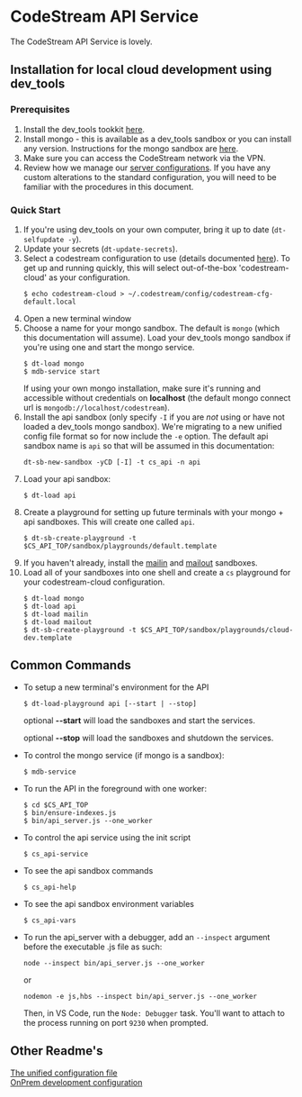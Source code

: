 
# CodeStream API Service

The CodeStream API Service is lovely.


## Installation for local cloud development using dev_tools

### Prerequisites
1. Install the dev_tools tookkit
   [here](https://github.com/teamcodestream/dev_tools).
1. Install mongo - this is available as a dev_tools sandbox or you can install
   any version. Instructions for the mongo sandbox are
   [here](https://github.com/teamcodestream/mongodb_tools).
1. Make sure you can access the CodeStream network via the VPN.
1. Review how we manage our [server configurations](README.unified-cfg-file.md).
   If you have any custom alterations to the standard configuration, you will
   need to be familiar with the procedures in this document.

### Quick Start
1. If you're using dev_tools on your own computer, bring it up to date
   (`dt-selfupdate -y`).
1. Update your secrets (`dt-update-secrets`).
1. Select a codestream configuration to use (details documented
   [here](README.unified-cfg-file.md)). To get up and running quickly, this will
   select out-of-the-box 'codestream-cloud' as your configuration.
	```
	$ echo codestream-cloud > ~/.codestream/config/codestream-cfg-default.local
	```
1. Open a new terminal window
1. Choose a name for your mongo sandbox. The default is `mongo` (which this
   documentation will assume). Load your dev_tools mongo sandbox if you're using
   one and start the mongo service.
	```
	$ dt-load mongo
	$ mdb-service start
	```
   If using your own mongo installation, make sure it's running and accessible
   without credentials on **localhost** (the default mongo connect url is
   `mongodb://localhost/codestream`).
1. Install the api sandbox (only specify `-I` if you are *not* using or have not
   loaded a dev_tools mongo sandbox). We're migrating to a new unified config
   file format so for now include the `-e` option. The default api sandbox name
   is `api` so that will be assumed in this documentation:
	```
	dt-sb-new-sandbox -yCD [-I] -t cs_api -n api
	```
1. Load your api sandbox:
	```
	$ dt-load api
	```
1. Create a playground for setting up future terminals with your mongo + api
   sandboxes. This will create one called `api`.
	```
	$ dt-sb-create-playground -t $CS_API_TOP/sandbox/playgrounds/default.template
	```
1. If you haven't already, install the
   [mailin](https://github.com/teamcodestream/inbound_email) and
   [mailout](https://github.com/teamcodestream/outbound_email) sandboxes.
1. Load all of your sandboxes into one shell and create a `cs` playground for
   your codestream-cloud configuration.
	```
	$ dt-load mongo
	$ dt-load api
	$ dt-load mailin
	$ dt-load mailout
	$ dt-sb-create-playground -t $CS_API_TOP/sandbox/playgrounds/cloud-dev.template
	```


## Common Commands

- To setup a new terminal's environment for the API
    ```
    $ dt-load-playground api [--start | --stop]
    ```
    optional **--start** will load the sandboxes and start the services.
	
	optional **--stop** will load the sandboxes and shutdown the services.

- To control the mongo service (if mongo is a sandbox):
	```
	$ mdb-service
	```

- To run the API in the foreground with one worker:
	```
	$ cd $CS_API_TOP
	$ bin/ensure-indexes.js
	$ bin/api_server.js --one_worker
	```

- To control the api service using the init script
	```
	$ cs_api-service
	```

- To see the api sandbox commands
	```
	$ cs_api-help
	```

- To see the api sandbox environment variables
	```
	$ cs_api-vars
	```

- To run the api_server with a debugger, add an `--inspect` argument before the
   executable .js file as such:
	```
	node --inspect bin/api_server.js --one_worker
	```
	or
	```
	nodemon -e js,hbs --inspect bin/api_server.js --one_worker
	```
	Then, in VS Code, run the `Node: Debugger` task. You'll want to attach to the process running on port `9230` when prompted.


## Other Readme's

[The unified configuration file](README.unified-cfg-file.md)
<br>
[OnPrem development configuration](README.onprem-development.md)
